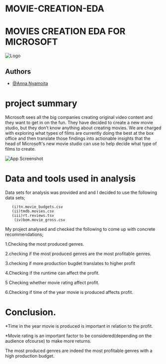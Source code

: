 # MOVIE-CREATION-EDA

# MOVIES CREATION EDA FOR MICROSOFT







![Logo](https://techcrunch.com/wp-content/uploads/2016/03/microsoft.jpg)


## Authors

- [@Anna Nyamoita](https://github.com/AnnaNyamoita)






# project summary




Microsoft sees all the big companies creating original video content and they want to get in on the fun.
 They have decided to create a new movie studio, but they don’t know anything about creating movies. 
We are charged with exploring what types of films are currently doing the best at the box office and then
 translate those findings into actionable insights that the head of Microsoft's new movie studio can use to help decide what
type of films to create.

![App Screenshot](https://static.toiimg.com/thumb/msid-59124127,width-800,height-600,resizemode-75,imgsize-45922,pt-32,y_pad-40/59124127.jpg)

# Data and tools used in analysis
Data sets for analysis was provided and and I decided 
to use the following data sets;

       (i)tn.movie_budgets.csv
       (ii)tmdb.movies.csv
       (iii)rt.reviews.tsv
        (iv)bom.movie_gross.csv



My project analysed and checked the following to
come up with concrete recommendations;

  1.Checking the most produced genres.

  2.checking if the most produced genres are the most profitable genres.

  3.checking if more production bugdet translates to higher profit

  4.Checking if the runtime can affect the profit.

  5 Checking whether movie rating affect profit.

  6.Checking if time of the year movie is produced affects profit.

# Conclusion.
   *Time in the year movie is produced is important in relation to the profit.

   *Movie rating is an important factor to be considered(depending on the audience ofcourse) to make more returns.

   The most produced genres are indeed the most profitable genres with a high production budget.
